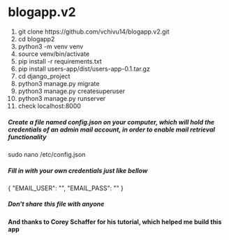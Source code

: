 # blogapp.v2
 
<ol>
  <li>git clone https://github.com/vchivu14/blogapp.v2.git</li>
  <li>cd blogapp2</li>
  <li>python3 -m venv venv</li>
  <li>source venv/bin/activate</li>
  <li>pip install -r requirements.txt</li>
  <li>pip install users-app/dist/users-app-0.1.tar.gz</li>
  <li>cd django_project</li>
  <li>python3 manage.py migrate</li>
  <li>python3 manage.py createsuperuser</li>
  <li>python3 manage.py runserver</li>
  <li>check localhost:8000</li>
</ol>
<h5> Create a file named config.json on your computer, which will hold the credentials of an admin mail account, in order to enable mail retrieval functionality</h5>
  sudo nano /etc/config.json
<h5>Fill in with your own credentials just like bellow</h5>
  {
   "EMAIL_USER": "",
   "EMAIL_PASS": ""
  }
<h5>Don't share this file with anyone</h5>

<h4>And thanks to Corey Schaffer for his tutorial, which helped me build this app</h4>
